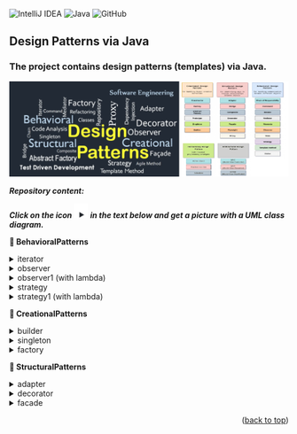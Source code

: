 ![IntelliJ IDEA](https://img.shields.io/badge/IntelliJIDEA-000000.svg?style=for-the-badge&logo=intellij-idea&logoColor=white)
![Java](https://img.shields.io/badge/java-%23ED8B00.svg?style=for-the-badge&logo=openjdk&logoColor=white)
![GitHub](https://img.shields.io/badge/github-%23121011.svg?style=for-the-badge&logo=github&logoColor=white)

## Design Patterns via Java

<a name="readme-top"></a>

### The project contains design patterns (templates) via Java.

<img src="images/patterns_rep.png" alt="drawing" width="1100"/>

***Repository content:***

***Click on the icon***
<img src="images/triangle.png" style="margin-bottom: 0px;" alt="drawing" width="25"/>
***in the text below and get a picture with a UML class diagram.***

<strong>&#128194; BehavioralPatterns </strong>

<!-- TABLE OF CONTENTS -->
<details>
  <summary>iterator</summary>
  <ol>

  </ol>
</details>

<!-- TABLE OF CONTENTS -->
<details>
  <summary>observer</summary>
  <ol>
<img src="images/observer.bmp" alt="drawing" width="800"/>
  </ol>
</details>

<!-- TABLE OF CONTENTS -->
<details>
  <summary>observer1 (with lambda)</summary>
  <ol>
<img src="images/observer1.bmp" alt="drawing" width="800"/>
  </ol>
</details>

<!-- TABLE OF CONTENTS -->
<details>
  <summary>strategy</summary>
  <ol>
<img src="images/strategy.bmp" alt="drawing" width="800"/>
  </ol>
</details>

<!-- TABLE OF CONTENTS -->
<details>
  <summary>strategy1 (with lambda)</summary>
  <ol>
<img src="images/strategy1.bmp" alt="drawing" width="1100"/>
  </ol>
</details>

<strong>&#128194; CreationalPatterns </strong>

<!-- TABLE OF CONTENTS -->
<details>
  <summary>builder</summary>
  <ol>
<img src="images/builder.bmp" alt="drawing" width="1100"/>
  </ol>
</details>

<!-- TABLE OF CONTENTS -->
<details>
  <summary>singleton</summary>
  <ol>
<img src="images/singleton.bmp" alt="drawing" width="600"/>
  </ol>
</details>

<!-- TABLE OF CONTENTS -->
<details>
  <summary>factory</summary>
  <ol>
<img src="images/fabrica.bmp" alt="drawing" width="1100"/>
  </ol>
</details>

<strong>&#128194; StructuralPatterns </strong>

<!-- TABLE OF CONTENTS -->
<details>
  <summary>adapter</summary>
  <ol>
<img src="images/adapter.bmp" alt="drawing" width="1100"/>
  </ol>
</details>

<!-- TABLE OF CONTENTS -->
<details>
  <summary>decorator</summary>
  <ol>
<img src="images/decorator.bmp" alt="drawing" width="1100"/>
  </ol>
</details>

<!-- TABLE OF CONTENTS -->
<details>
  <summary>facade</summary>
  <ol>
<img src="images/facade.bmp" alt="drawing" width="1100"/>
  </ol>
</details>

<p align="right">(<a href="#readme-top">back to top</a>)</p>